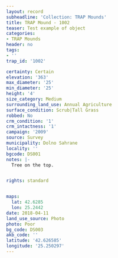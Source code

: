 ```yaml
---
layout: record
subheadline: 'Collection: TRAP Mounds'
title: TRAP Mound - 1002
teaser: Test example of object
categories:
- TRAP Mounds
header: no
tags:
- ''
trap_id: '1002'

certainty: Certain
elevation: '363'
max_diameter: '25'
min_diameter: '25'
height: '4'
size_category: Medium
surrounding_land_use: Annual Agriculture
surface_condition: Scrub|Tall Grass
robbed: No
crm_condition: '1'
crm_intactness: '1'
campaign: '2009'
source: Survey
municipality: Dolno Sahrane
locality: ''
bgcode: DS001
notes: |-
  Tree on the top.


rights: standard


maps:
  lat: 42.6285
  lon: 25.2442
date: 2018-04-11
land_use_source: Photo
photo: Poor
bg_code: DS003
akb_code: ''
latitude: '42.626585'
longitude: '25.250297'
---
```

